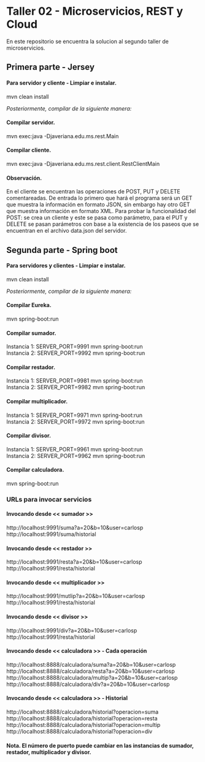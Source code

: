 # Taller 02 - Microservicios, REST y Cloud
En este repositorio se encuentra la solucion al segundo taller de microservicios.

## Primera parte - Jersey

#### Para servidor y cliente - Limpiar e instalar.
mvn clean install

_Posteriormente, compilar de la siguiente manera:_

#### Compilar servidor.
mvn exec:java -Djaveriana.edu.ms.rest.Main

#### Compilar cliente.
mvn exec:java -Djaveriana.edu.ms.rest.client.RestClientMain

#### Observación.
En el cliente se encuentran las operaciones de POST, PUT y DELETE comentareadas. De entrada lo primero que hará el programa será un GET que muestra la información en formato JSON, sin embargo hay otro GET que muestra información en formato XML. Para probar la funcionalidad del POST: se crea un cliente y este se pasa como parámetro, para el PUT y DELETE se pasan parámetros con base a la existencia de los paseos que se encuentran en el archivo data.json del servidor.

## Segunda parte - Spring boot

#### Para servidores y clientes - Limpiar e instalar.
mvn clean install

_Posteriormente, compilar de la siguiente manera:_

#### Compilar Eureka.
mvn spring-boot:run

#### Compilar sumador. 
Instancia 1: SERVER_PORT=9991 mvn spring-boot:run  
Instancia 2: SERVER_PORT=9992 mvn spring-boot:run

#### Compilar restador.
Instancia 1: SERVER_PORT=9981 mvn spring-boot:run  
Instancia 2: SERVER_PORT=9982 mvn spring-boot:run

#### Compilar multiplicador.
Instancia 1: SERVER_PORT=9971 mvn spring-boot:run  
Instancia 2: SERVER_PORT=9972 mvn spring-boot:run

#### Compilar divisor.
Instancia 1: SERVER_PORT=9961 mvn spring-boot:run  
Instancia 2: SERVER_PORT=9962 mvn spring-boot:run

#### Compilar calculadora.
mvn spring-boot:run

### URLs para invocar servicios
#### Invocando desde << sumador >>
http://localhost:9991/suma?a=20&b=10&user=carlosp  
http://localhost:9991/suma/historial

#### Invocando desde << restador >>
http://localhost:9991/resta?a=20&b=10&user=carlosp  
http://localhost:9991/resta/historial

#### Invocando desde << multiplicador >>
http://localhost:9991/mutlip?a=20&b=10&user=carlosp  
http://localhost:9991/resta/historial

#### Invocando desde << divisor >>
http://localhost:9991/div?a=20&b=10&user=carlosp  
http://localhost:9991/resta/historial

#### Invocando desde << calculadora >> - Cada operación
http://localhost:8888/calculadora/suma?a=20&b=10&user=carlosp  
http://localhost:8888/calculadora/resta?a=20&b=10&user=carlosp  
http://localhost:8888/calculadora/multip?a=20&b=10&user=carlosp  
http://localhost:8888/calculadora/div?a=20&b=10&user=carlosp  

#### Invocando desde << calculadora >> - Historial
http://localhost:8888/calculadora/historial?operacion=suma  
http://localhost:8888/calculadora/historial?operacion=resta  
http://localhost:8888/calculadora/historial?operacion=multip  
http://localhost:8888/calculadora/historial?operacion=div  

#### Nota. El número de puerto puede cambiar en las instancias de sumador, restador, multiplicador y divisor.
